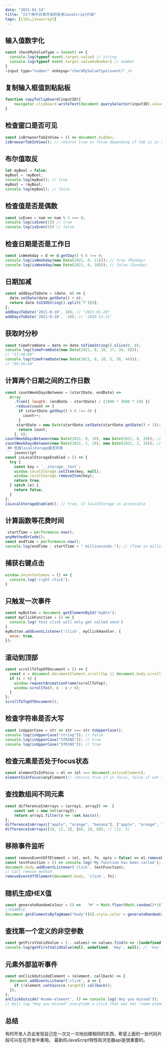 ```yaml
---
date: "2021-01-14"
title: "21个用于日常开发的有用JavaScript片段"
tags: [i18n,javascript]
---
```

## 输入值数字化

``` javascript
const checkMyValueType = (event) => {
  console.log(typeof event.target.value) // string
  console.log(typeof event.target.valueAsNumber) // number
}
<input type="number" onkeyup="checkMyValueType(event)" />
```
## 复制输入框值到粘贴板

``` javascript
function copyToClipboard(inputID){
    navigator.clipboard.writeText(document.querySelector(inputID).value);
}
```

## 检查窗口是否可见

``` javascript
const isBrowserTabInView = () => document.hidden;
isBrowserTabInView(); // returns true or false depending if tab is in view / focus
```
## 布尔值取反
``` javascript
let myBool = false;
myBool = !myBool;
console.log(myBool); // true
myBool = !myBool;
console.log(myBool); // false
```
## 检查值是否是偶数
``` javascript
const isEven = num => num % 2 === 0;
console.log(isEven(2)) // true
console.log(isEven(3)) // false
```
## 检查日期是否是工作日
``` javascript
const isWeekday = d => d.getDay() % 6 !== 0;
console.log(isWeekday(new Date(2021, 0, 11))); // true (Monday)
console.log(isWeekday(new Date(2021, 0, 10))); // false (Sunday)
```
## 日期加减
``` javascript
const addDaysToDate = (date, n) => {
  date.setDate(date.getDate() + n);
  return date.toISOString().split('T')[0];
};
addDaysToDate('2021-0-10', 10); // "2021-01-20"
addDaysToDate('2021-0-10', -10); // '2020-12-31'
```
## 获取时分秒
``` javascript
const timeFromDate = date => date.toTimeString().slice(0, 8);
console.log(timeFromDate(new Date(2021, 0, 10, 17, 30, 0)));
// "17:30:00"
console.log(timeFromDate(new Date(2021, 0, 10, 5, 56, 44)));
// "05:56:44"
```
## 计算两个日期之间的工作日数
``` javascript
const countWeekDaysBetween = (startDate, endDate) =>
  Array
    .from({ length: (endDate - startDate) / (1000 * 3600 * 24) })
    .reduce(count => {
      if (startDate.getDay() % 6 !== 0) {
        count++;
      }
     startDate = new Date(startDate.setDate(startDate.getDate() + 1));
      return count;
    }, 0);
countWeekDaysBetween(new Date(2021, 0, 10), new Date(2021, 0, 20)); // 7
countWeekDaysBetween(new Date(2021, 1, 10), new Date(2021, 2, 18)); // 26
`## 检查localstorage是否可用
``` javascript
const isLocalStorageEnabled = () => {
  try {
    const key = `__storage__test`;
    window.localStorage.setItem(key, null);
    window.localStorage.removeItem(key);
    return true;
  } catch (e) {
    return false;
  }
};
isLocalStorageEnabled(); // true, if localStorage is accessible
```
## 计算函数等花费时间
``` javascript
 startTime = performance.now();
anyMethodOrCode();
const endTime = performance.now();
console.log(endTime - startTime + " milliseconds."); // (Time in milliseconds)
```
## 捕获右键点击
``` javascript
window.oncontextmenu = () => {
  console.log('right click');
}
```
## 只触发一次事件
``` javascript
const myButton = document.getElementById("myBtn");
const myClickFunction = () => {
  console.log('this click will only get called once')
}
myButton.addEventListener('click', myClickHandler, {
  once: true,
});
```
## 滚动到顶部
``` javascript
const scrollToTopOfDocument = () => {
  const c = document.documentElement.scrollTop || document.body.scrollTop;
  if (c > 0) {
    window.requestAnimationFrame(scrollToTop);
    window.scrollTo(0, c - c / 8);
  }
};
scrollToTopOfDocument();
```
## 检查字符串是否大写
``` javascript
const isUpperCase = str => str === str.toUpperCase();
console.log(isUpperCase("string")); // false
console.log(isUpperCase("STRING")); // true
console.log(isUpperCase("5TR1NG")); // true
```
## 检查元素是否处于focus状态
``` javascript
const elementIsInFocus = el => (el === document.activeElement);
elementIsInFocus(anyElement)// returns true if in focus, false if not in focus
```
## 查找数组间不同元素
``` javascript
const differenceInArrays = (array1, array2) =>  {
    const set = new Set(array2);
    return array1.filter(x => !set.has(x));
};
differenceInArrays(["apple", "orange", "banana"], ["apple", "orange", "mango"]); // ["banana"]
differenceInArrays([10, 12, 5], [66, 10, 6]); // [12, 5]
```
## 移除事件监听
``` javascript
const removeEventOffElement = (el, evt, fn, opts = false) => el.removeEventListener(evt, fn, opts);
const testFunction = () => console.log('My function has been called');
document.body.addEventListener('click', testFunction);
// Call remove method
removeEventOffElement(document.body, 'click', fn);
```
## 随机生成HEX值
``` javascript
const generateRandomColour = () =>   "#" + Math.floor(Math.random()*16777215).toString(16);
//EXAMPLE
document.getElementsByTagName("body")[0].style.color = generateRandomColour();
```
## 查找第一个定义的非空参数
``` javascript
const getFirstValidValue = (...values) => values.find(v => ![undefined, null].includes(v));
console.log(getFirstValidValue(null, undefined, 'Hey', null); // 'Hey'
```
## 元素外部监听事件
``` javascript
const onClickOutsideElement = (element, callback) => {
  document.addEventListener('click', e => {
    if (!element.contains(e.target)) callback();
  });
};
onClickOutside('#some-element', () => console.log('Hey you missed'));
// Will log "Hey you missed" everytime a click that was not "some-element" was clicked
```

## 总结
有时开发人员会发现自己在一次又一次地创建相同的东西，希望上面的一些代码片段可以在在开发中重用。
最新的JavaScript特性和浏览器api是很重要的。